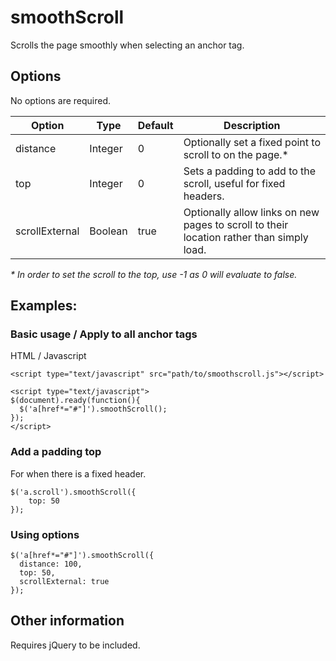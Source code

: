 # smoothScroll
Scrolls the page smoothly when selecting an anchor tag.

## Options

No options are required.

|     Option     |   Type  | Default | Description |
|----------------|---------|---------|-------------|
|    distance    | Integer |    0    | Optionally set a fixed point to scroll to on the page.\* |
|       top      | Integer |    0    | Sets a padding to add to the scroll, useful for fixed headers. |
| scrollExternal | Boolean |   true  | Optionally allow links on new pages to scroll to their location rather than simply load. |

*\* In order to set the scroll to the top, use -1 as 0 will evaluate to false.*

## Examples:

### Basic usage / Apply to all anchor tags

HTML / Javascript

    <script type="text/javascript" src="path/to/smoothscroll.js"></script>
  
    <script type="text/javascript">
    $(document).ready(function(){
      $('a[href*="#"]').smoothScroll();
    });
    </script>
    
### Add a padding top

For when there is a fixed header.

    $('a.scroll').smoothScroll({
        top: 50
    });
    
### Using options

    $('a[href*="#"]').smoothScroll({
      distance: 100,
      top: 50,
      scrollExternal: true
    });

## Other information

Requires jQuery to be included.
